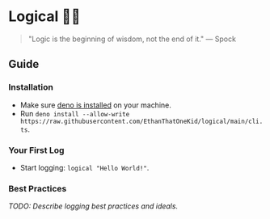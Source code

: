 # Logical 🧝‍♂️

> "Logic is the beginning of wisdom, not the end of it." — Spock

## Guide

### Installation

- Make sure [deno is installed][deno_install] on your machine.
- Run `deno install --allow-write https://raw.githubusercontent.com/EthanThatOneKid/logical/main/cli.ts`.

### Your First Log

- Start logging: `logical "Hello World!"`.

### Best Practices

_TODO: Describe logging best practices and ideals._

[deno_install]: https://github.com/denoland/deno_install
